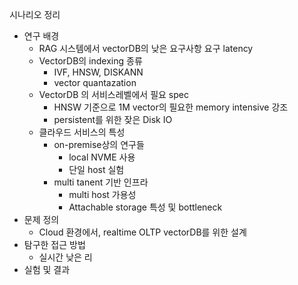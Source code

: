 
시나리오 정리

- 연구 배경
	- RAG 시스템에서 vectorDB의 낮은 요구사항 요구 latency  
	- VectorDB의 indexing 종류
		- IVF, HNSW, DISKANN
		- vector quantazation
	- VectorDB 의 서비스레벨에서 필요 spec
		- HNSW 기준으로 1M vector의 필요한 memory intensive 강조
		- persistent를 위한 잦은 Disk IO
	- 클라우드 서비스의 특성
		- on-premise상의 연구들
			- local NVME 사용
			- 단일 host 실험
		- multi tanent 기반 인프라
			- multi host 가용성
			- Attachable storage 특성 및 bottleneck
- 문제 정의 
	- Cloud 환경에서, realtime OLTP vectorDB를 위한 설계
- 탐구한 접근 방법
	- 실시간 낮은 리
- 실험 및 결과


